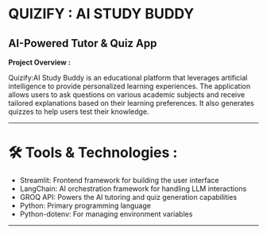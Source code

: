 # QUIZIFY : AI STUDY BUDDY
##  AI-Powered Tutor & Quiz App

**Project Overview :**

Quizify:AI Study Buddy is an educational platform that leverages 
artificial intelligence to provide personalized learning experiences. The application 
allows users to ask questions on various academic subjects and receive tailored 
explanations based on their learning preferences. It also generates quizzes to help 
users test their knowledge.

---
# 🛠 Tools & Technologies :

- Streamlit: Frontend framework for building the user interface
- LangChain: AI orchestration framework for handling LLM interactions
- GROQ API: Powers the AI tutoring and quiz generation capabilities
- Python: Primary programming language
- Python-dotenv: For managing environment variables
---
  


  

 
